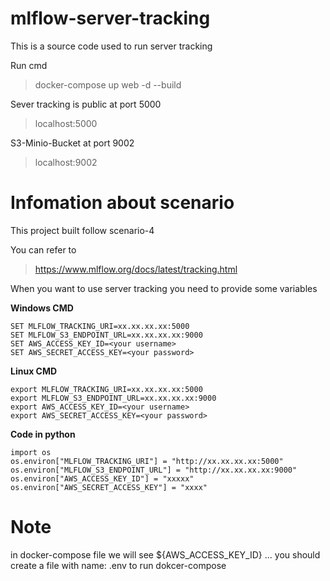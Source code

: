 # mlflow-server-tracking
This is a source code used to run server tracking

Run cmd
> docker-compose up web -d --build

Sever tracking is public at port 5000
> localhost:5000 

S3-Minio-Bucket at port 9002
> localhost:9002

# Infomation about scenario

This project built follow scenario-4 

You can refer to

> https://www.mlflow.org/docs/latest/tracking.html

When you want to use server tracking you need to provide some variables

**Windows CMD**

````
SET MLFLOW_TRACKING_URI=xx.xx.xx.xx:5000
SET MLFLOW_S3_ENDPOINT_URL=xx.xx.xx.xx:9000
SET AWS_ACCESS_KEY_ID=<your username>
SET AWS_SECRET_ACCESS_KEY=<your password>
````


**Linux CMD**

````
export MLFLOW_TRACKING_URI=xx.xx.xx.xx:5000
export MLFLOW_S3_ENDPOINT_URL=xx.xx.xx.xx:9000
export AWS_ACCESS_KEY_ID=<your username>
export AWS_SECRET_ACCESS_KEY=<your password>
````

**Code in python**
````
import os
os.environ["MLFLOW_TRACKING_URI"] = "http://xx.xx.xx.xx:5000"
os.environ["MLFLOW_S3_ENDPOINT_URL"] = "http://xx.xx.xx.xx:9000"
os.environ["AWS_ACCESS_KEY_ID"] = "xxxxx"
os.environ["AWS_SECRET_ACCESS_KEY"] = "xxxx"
````

# Note
in docker-compose file we will see ${AWS_ACCESS_KEY_ID} ...
you should create a file with name: .env to run dokcer-compose

